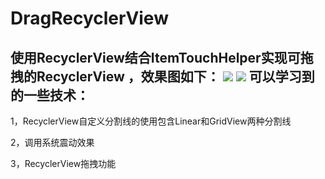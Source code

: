 # DragRecyclerView
使用RecyclerView结合ItemTouchHelper实现可拖拽的RecyclerView ，效果图如下：
![](http://images2015.cnblogs.com/blog/824232/201703/824232-20170313114715120-1816490674.gif)
![](http://images2015.cnblogs.com/blog/824232/201703/824232-20170313114851260-1383931329.gif)
可以学习到的一些技术：
-------
1，RecyclerView自定义分割线的使用包含Linear和GridView两种分割线

2，调用系统震动效果

3，RecyclerView拖拽功能
